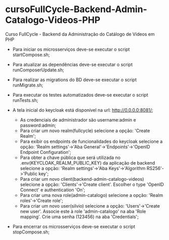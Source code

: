 # cursoFullCycle-Backend-Admin-Catalogo-Videos-PHP
Curso FullCycle - Backend da Administração do Catálogo de Vídeos em PHP

- Para iniciar os microsserviços deve-se executar o script startCompose.sh;

- Para atualizar as dependências deve-se executar o script runComposerUpdate.sh;

- Para realizar as migrations do BD deve-se executar o script runMigrate.sh;

- Para executar os testes automatizados deve-se executar o script runTests.sh;

- A tela inicial do keycloak está disponível na url: http://0.0.0.0:8081/;

    - As credenciais de administrador são username:admin e password:admin;
    - Para criar um novo realm(fullcycle) selecione a opção: 'Create Realm';
    - Para exibir os endpoints de funcionalidades do keycloak selecione a opção: 'Realm settings'->'Aba General'->'Endpoints'->'OpenID Endpoint Configuration';
    - Para obter a chave pública que será utilizada no .env(KEYCLOAK_REALM_PUBLIC_KEY) da aplicação de backend selecione a opção: 'Realm settings'->'Aba Keys'->'Algorithm RS256'->'Public key';
    - Para criar um novo client(backend-admin-catalogo-videos) selecione a opção: 'Clients'->'Create client'. Escolher o type 'OpenID Connect' e authentication 'On';
    - Para criar uma nova role(admin-catalogo) selecione a opção: 'Realm roles'->'Create role';
    - Para criar um novo user(silvio) selecione a opção: 'Users'->'Create new user'. Associe este à role  'admin-catalogo' na aba 'Role mapping'. Crie uma senha (123456) na aba 'Credentials';

- Para encerrar os microsserviços deve-se executar o script stopCompose.sh;
